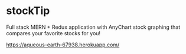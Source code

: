 # stockTip
Full stack MERN + Redux application with AnyChart stock graphing that compares your favorite stocks for you!

https://aqueous-earth-67938.herokuapp.com/
